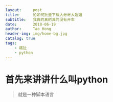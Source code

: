 ```yaml
---
layout:     post
title:      论如何批量下载大哥哥大姐姐
subtitle:   我真的真的真的没有开车
date:       2018-06-19
author:     Tao Hong
header-img: img/home-bg.jpg
catalog: true
tags:
    - 瞎扯
    - python
---
```

# 首先来讲讲什么叫python
> 就是一种脚本语言
